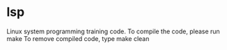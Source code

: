 lsp
===

Linux system programming training code. To compile the code, please run
make
To remove compiled code, type
make clean
